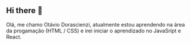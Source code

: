 ## Hi there 👋

Olá, me chamo Otávio Dorascienzi, atualmente estou aprendendo na área da progamação (HTML / CSS) e irei iniciar o aprendizado no JavaSript e React.


